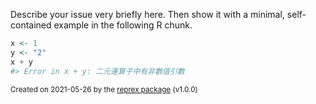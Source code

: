 Describe your issue very briefly here. Then show it with a minimal, self-contained example in the following R chunk.

``` r
x <- 1
y <- "2"
x + y
#> Error in x + y: 二元運算子中有非數值引數
```

<sup>Created on 2021-05-26 by the [reprex package](https://reprex.tidyverse.org) (v1.0.0)</sup>
